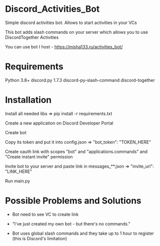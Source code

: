 # Discord_Activities_Bot
Simple discord activities bot. Allows to start activities in your VCs

This bot adds slash commands on your server which allows you to use DiscordTogether Activities

You can use bot I host - https://misha133.ru/activities_bot/

# Requirements 
Python 3.8+
discord.py 1.7.3
discord-py-slash-command
discord-together

# Installation
Install all needed libs => pip install -r requirements.txt

Create a new application on Discord Developer Portal

Create bot

Copy its token and put it into config.json => "bot_token": "TOKEN_HERE"

Create oauth link with scopes "bot" and "applications.commands" and "Create instant invite" permission

Invite bot to your server and paste link in messages_**.json => "invite_url": "LINK_HERE"

Run main.py


# Possible Problems and Solutions

- Bot need to see VC to create link

- "I've just created my own bot - but there's no commands."
- Bot uses global slash commands and they take up to 1 hour to register (this is Discord's limitation)
